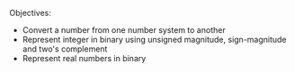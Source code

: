 Objectives:
- Convert a number from one number system to another
- Represent integer in binary using unsigned magnitude, sign-magnitude and two's complement
- Represent real numbers in binary

